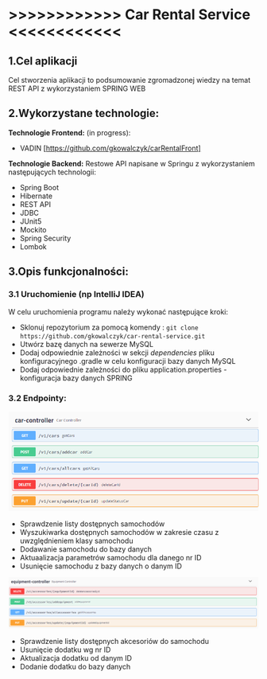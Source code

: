 #                              >>>>>>>>>>>> Car Rental Service <<<<<<<<<<<<


## 1.Cel aplikacji

Cel stworzenia aplikacji to podsumowanie zgromadzonej wiedzy na temat REST API z wykorzystaniem SPRING WEB

## 2.Wykorzystane technologie:

 **Technologie Frontend:** (in progress):
- VADIN
[https://github.com/gkowalczyk/carRentalFront]

**Technologie Backend:**
Restowe API napisane w Springu z wykorzystaniem następujących technologii:
- Spring Boot 
- Hibernate
- REST API
- JDBC
- JUnit5
- Mockito
- Spring Security
- Lombok

## 3.Opis funkcjonalności:

 ### 3.1 Uruchomienie (np IntelliJ IDEA) 

 W celu uruchomienia programu należy wykonać następujące kroki: 

- Sklonuj repozytorium za pomocą komendy : 
`git clone https://github.com/gkowalczyk/car-rental-service.git`
- Utwórz bazę danych na sewerze MySQL
- Dodaj odpowiednie zależności w sekcji *dependencies* pliku konfiguracyjnego .gradle w celu konfiguracji bazy danych MySQL
- Dodaj odpowiednie zależności do pliku application.properties - konfiguracja bazy danych SPRING

### 3.2 Endpointy: 

![alt text for image](https://github.com/gkowalczyk/car-rental-service/blob/main/src/main/resources/car-controller.bmp)
- Sprawdzenie listy dostępnych samochodów 
- Wyszukiwarka dostępnych samochodów w zakresie czasu z uwzględnieniem klasy samochodu
- Dodawanie samochodu do bazy danych
- Aktuaalizacja parametrów samochodu dla danego nr ID
- Usunięcie samochodu z bazy danych o danym ID

![alt text for image](https://github.com/gkowalczyk/car-rental-service/blob/main/src/main/resources/equipment-controller.png)
- Sprawdzenie listy dostępnych akcesoriów do samochodu
- Usunięcie dodatku wg nr ID
- Aktualizacja dodatku od danym ID
- Dodanie dodatku do bazy danych



